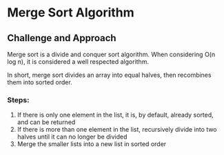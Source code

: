# Merge Sort Algorithm
## Challenge and Approach
Merge sort is a divide and conquer sort algorithm. When considering O(n log n), it is considered a well respected algorithm. 

In short, merge sort divides an array into equal halves, then recombines them into sorted order.

### Steps:
1. If there is only one element in the list, it is, by default, already sorted, and can be returned
1. If there is more than one element in the list, recursively divide into two halves until it can no longer be divided
1. Merge the smaller lists into a new list in sorted order

